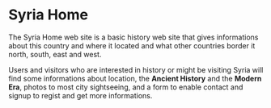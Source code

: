 # Syria Home
The Syria Home web site is a basic history web site that gives
informations about this country and where it 
located and what other countries border it north, south, east and west.

Users and visitors who are interested in history or might be visiting Syria will find some informations about location, the **Ancient History** and the **Modern Era**, photos to most city sightseeing,
and a form to enable contact and signup to regist and get more informations. 
